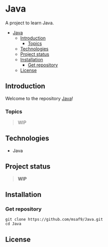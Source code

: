 # Java
A project to learn Java.

- [Java](#java)
  - [Introduction](#introduction)
    - [Topics](#topics)
  - [Technologies](#technologies)
  - [Project status](#project-status)
  - [Installation](#installation)
    - [Get repository](#get-repository)
  - [License](#license)

## Introduction
Welcome to the repository [Java](https://github.com/msaf9/Java)! 

### Topics
> WIP

## Technologies
- Java

## Project status
> **WIP**

## Installation
### Get repository
```git
git clone https://github.com/msaf9/Java.git
cd Java
```

## License
